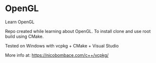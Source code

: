 # OpenGL
Learn OpenGL


Repo created while learning about OpenGL. To install clone and use root build using CMake.

Tested on Windows with vcpkg + CMake + Visual Studio

More info at:
https://nicobombace.com/c++/vcpkg/
